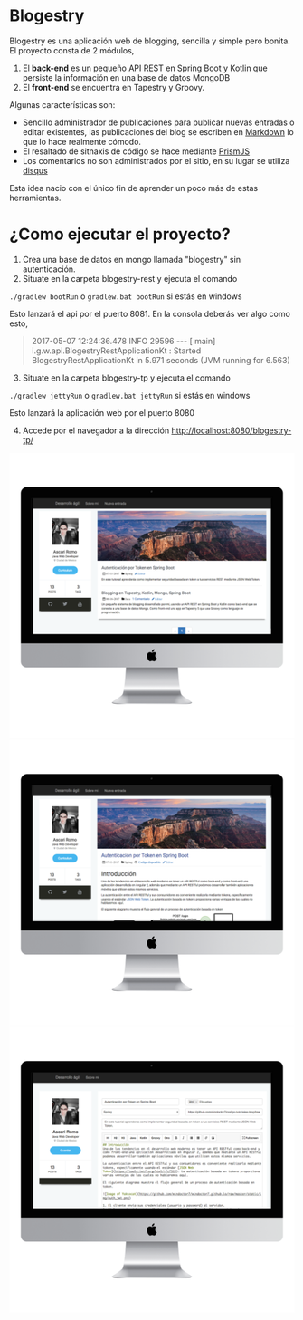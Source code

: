 # Blogestry

Blogestry es una aplicación web de blogging, sencilla y simple pero bonita. El proyecto consta de 2 módulos,

1. El **back-end** es un pequeño API REST en Spring Boot y Kotlin que persiste la información en una base de datos MongoDB
1. El **front-end** se encuentra en Tapestry y Groovy.

Algunas características son:

* Sencillo administrador de publicaciones para publicar nuevas entradas o editar existentes, las publicaciones del blog se escriben en [Markdown](http://commonmark.org/help/) lo que lo hace realmente cómodo.
* El resaltado de sitnaxis de código se hace mediante [PrismJS ](http://prismjs.com)
* Los comentarios no son administrados por el sitio, en su lugar se utiliza [disqus](disqus.com)

Esta idea nacio con el único fin de aprender un poco más de estas herramientas.

# ¿Como ejecutar el proyecto?
1. Crea una base de datos en mongo llamada "blogestry" sin autenticación.
1. Situate en la carpeta blogestry-rest y ejecuta el comando

``./gradlew bootRun`` o ``gradlew.bat bootRun`` si estás en windows

Esto lanzará el api por el puerto 8081. En la consola deberás ver algo como esto,

> 2017-05-07 12:24:36.478  INFO 29596 --- [           main] i.g.w.api.BlogestryRestApplicationKt     : Started BlogestryRestApplicationKt in 5.971 seconds (JVM running for 6.563)

3. Situate en la carpeta blogestry-tp y ejecuta el comando

``./gradlew jettyRun`` o ``gradlew.bat jettyRun`` si estás en windows

Esto lanzará la aplicación web por el puerto 8080

4. Accede por el navegador a la dirección [http://localhost:8080/blogestry-tp/](http://localhost:8080/blogestry-tp/)

![Image](https://github.com/windoctor7/windoctor7.github.io/raw/master/static/img/blogestry-retina2.png)
![Image](https://github.com/windoctor7/windoctor7.github.io/raw/master/static/img/blogestry-retina1.png)
![Image](https://github.com/windoctor7/windoctor7.github.io/raw/master/static/img/blogestry-retina3.png)

